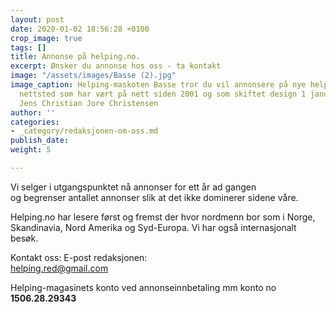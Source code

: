 ```yaml
---
layout: post
date: 2020-01-02 18:56:28 +0100
crop_image: true
tags: []
title: Annonse på helping.no.
excerpt: Ønsker du annonse hos oss - ta kontakt
image: "/assets/images/Basse (2).jpg"
image_caption: Helping-maskoten Basse tror du vil annonsere på nye helping.no. Et
  nettsted som har vært på nett siden 2001 og som skiftet design 1 januar 2020. Foto
  Jens Christian Jore Christensen
author: ''
categories:
- _category/redaksjonen-om-oss.md
publish_date: 
weight: 5

---
```


Vi selger i utgangspunktet nå annonser for ett år ad gangen  
og begrenser antallet annonser slik at det ikke dominerer sidene våre.

Helping.no har lesere først og fremst der hvor nordmenn bor som i Norge, Skandinavia, Nord Amerika og Syd-Europa. Vi har også internasjonalt besøk.

Kontakt oss: E-post redaksjonen:  
[helping.red@gmail.com](mailto:helping.red@gmail.com)

Helping-magasinets konto ved annonseinnbetaling mm konto no **1506.28.29343**